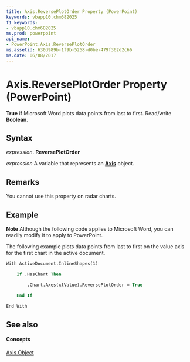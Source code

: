```yaml
---
title: Axis.ReversePlotOrder Property (PowerPoint)
keywords: vbapp10.chm682025
f1_keywords:
- vbapp10.chm682025
ms.prod: powerpoint
api_name:
- PowerPoint.Axis.ReversePlotOrder
ms.assetid: 630d989b-1f9b-5258-d0be-479f362d2c66
ms.date: 06/08/2017
---
```



# Axis.ReversePlotOrder Property (PowerPoint)

 **True** if Microsoft Word plots data points from last to first. Read/write **Boolean**.


## Syntax

 _expression_. **ReversePlotOrder**

 _expression_ A variable that represents an **[Axis](PowerPoint.Axis.md)** object.


## Remarks

You cannot use this property on radar charts.


## Example




 **Note**  Although the following code applies to Microsoft Word, you can readily modify it to apply to PowerPoint.

The following example plots data points from last to first on the value axis for the first chart in the active document.




```vb
With ActiveDocument.InlineShapes(1)

    If .HasChart Then

        .Chart.Axes(xlValue).ReversePlotOrder = True

    End If

End With
```


## See also


#### Concepts


[Axis Object](PowerPoint.Axis.md)

